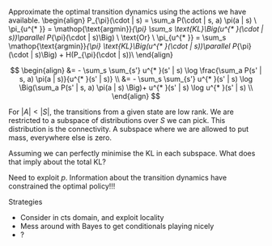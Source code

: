 Approximate the optimal transition dynamics using the actions we have available.
\begin{align}
P_{\pi}(\cdot | s) = \sum_a P(\cdot | s, a) \pi(a | s) \\
\pi_{u^{* }} = \mathop{\text{argmin}}_{\pi} \sum_s \text{KL}\Big(u^{* }(\cdot | s))\parallel P_{\pi}(\cdot | s)\Big) \\
\text{Or} \\
\pi_{u^{* }} =  \sum_s \mathop{\text{argmin}}_{\pi} \text{KL}\Big(u^{* }(\cdot | s))\parallel P_{\pi}(\cdot | s)\Big) + H(P_{\pi}(\cdot | s))\\
\end{align}


$$
\begin{align}
&= - \sum_s \sum_{s'} u^{* }(s' | s) \log \frac{\sum_a P(s' | s, a) \pi(a | s)}{u^{* }(s' | s)} \\
&= - \sum_s \sum_{s'} u^{* }(s' | s) \log \Big(\sum_a P(s' | s, a) \pi(a | s) \Big)+ u^{* }(s' | s) \log u^{* }(s' | s) \\
\end{align}
$$


For $|A|<|S|$, the transitions from a given state are low rank. We are restricted to a subspace of distributions over $S$ we can pick. This distribution is the connectivity.
A subspace where we are allowed to put mass, everywhere else is zero.

Assuming we can perfectly minimise the KL in each subspace. What does that imply about the total KL?


Need to exploit $p$. Information about the transition dynamics have constrained the optimal policy!!!


Strategies
- Consider in cts domain, and exploit locality
- Mess around with Bayes to get conditionals playing nicely
- ?
